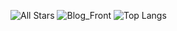
![All Stars](https://github-readme-stats.vercel.app/api?username=LaughingZhu&theme=dracula&show_icons=true&count_private=true)
![Blog_Front](https://github-readme-stats.vercel.app/api/pin/?username=BlogNext&repo=Blog_Front&title_color=fff&icon_color=f9f9f9&text_color=9f9f9f&bg_color=151515)
![Top Langs](https://github-readme-stats.vercel.app/api/top-langs/?username=LaughingZhu)
